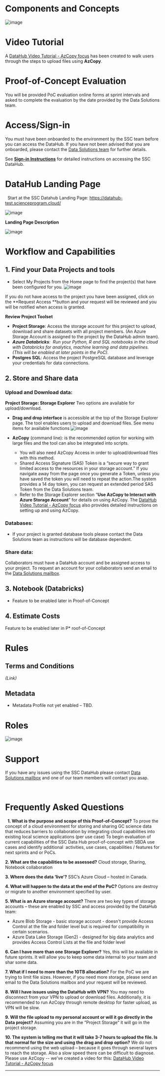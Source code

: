 # Components and Concepts

![image](https://user-images.githubusercontent.com/99416857/153501468-b81d0f0d-2010-4f92-b5c7-91b6fc5b8d41.png)


# Video Tutorial

A [DataHub Video Tutorial - AzCopy focus](https://dhdemosand.blob.core.windows.net/datahub/Data%20Sharing%20Tutorial.mp4?sv=2020-10-02&st=2022-02-09T20%3A22%3A12Z&se=2023-02-10T20%3A22%3A00Z&sr=b&sp=r&sig=OeNPrxbhVMshileL39VKre%2FQBBYfUae5gz1M%2Fsyo3JY%3D) has been created to walk users through the steps to upload files using **AzCopy**.

# Proof-of-Concept Evaluation

You will be provided PoC evaluation online forms at sprint intervals and asked to complete the evaluation by the date provided by the Data Solutions team.

# Access/Sign-in
You must have been onboarded to the environment by the SSC team before you can access the DataHub. If you have not been advised that you are onboarded, please contact the [Data Solutions team](mailto:datasolutions-solutiondedonnees@ssc-spc.gc.ca) for further details.

See **[Sign-in Instructions](https://github.com/ssc-sp/datahub-portal/wiki/Sign-in-Instructions)** for detailed instructions on accessing the SSC DataHub.

# DataHub Landing Page
 
Start at the SSC Datahub Landing Page: https://datahub-test.scienceprogram.cloud/

![image](https://user-images.githubusercontent.com/99416857/153502021-85037044-830b-424c-b4a7-761b602fbe31.png)

**Landing Page Description**

![image](https://user-images.githubusercontent.com/99416857/153505232-4f489ef1-6a13-4c2a-9879-a6c5363cbb0f.png)


# Workflow and Capabilities

## 1. Find your Data Projects and tools
* Select My Projects from the Home page to find the project(s) that have been configured for you.
![image](https://user-images.githubusercontent.com/99416857/153502246-f724f3b7-e2e8-4a4e-b5af-2e4b7a6e2cee.png)

If you do not have access to the project you have been assigned, click on the **Request Access **button and your request will be reviewed and you will be notified when access is granted.

**Review Project Toolset**

* **Project Storage**: Access the storage account for this project to upload, download and share datasets with all project members. (An Azure Storage Account is assigned to the project by the DataHub admin team).
* _**Azure Databricks**:  Run your Python, R and SQL notebooks in the cloud with Databricks for analytics, machine learning and data pipelines. (This will be enabled at later points in the PoC)._
* **Postgres SQL**: Access the project PostgreSQL database and leverage your credentials for data connections.

## 2. Store and Share data

### Upload and Download data:
 **Project Storage: Storage Explorer**
 Two options are available for upload/download.
*  **Drag and drop interface** is accessible at the top of the Storage Explorer page. The tool enables users to upload and download files.
 See menu items for available functions
![image](https://user-images.githubusercontent.com/99416857/153503195-fb5e9a51-1ac1-44db-b7d1-9aeef71017f4.png)

* **AzCopy** (command line): is the recommended option for working with large files and the tool can also be integrated into scripts.
  * You will also need AzCopy Access in order to upload/download files with this method.
  * Shared Access Signature (SAS) Token is a “secure way to grant limited access to the resources in your storage account.” If you navigate away from the page once you generate a Token, unless you have saved the token you will need to repeat the action.The system provides a 14 day token, you can request an extended period SAS Token from the Data Solutions team. 
  * Refer to the Storage Explorer section “**Use AzCopy to Interact with Azure Storage Account**” for details on using AzCopy. The [DataHub Video Tutorial - AzCopy focus](https://dhdemosand.blob.core.windows.net/datahub/Data%20Sharing%20Tutorial.mp4?sv=2020-10-02&st=2022-02-09T20%3A22%3A12Z&se=2023-02-10T20%3A22%3A00Z&sr=b&sp=r&sig=OeNPrxbhVMshileL39VKre%2FQBBYfUae5gz1M%2Fsyo3JY%3D) also provides detailed instructions on setting up and using AzCopy. 

### Databases:
  * If your project is granted database tools please contact the Data Solutions team as instructions will be database dependent.

### Share data: 
Collaborators must have a DataHub account and be assigned access to your project. To request an account for your collaborators send an email to the [Data Solutions mailbox](mailto:datasolutions-solutiondedonnees@ssc-spc.gc.ca).
 

## **3. Notebook (Databricks)**
* Feature to be enabled later in Proof-of-Concept
## **4. Estimate Costs**
Feature to be enabled later in P* roof-of-Concept

# Rules

## Terms and Conditions
_(Link)_

## Metadata
* Metadata Profile not yet enabled – TBD.
 

# Roles
![image](https://user-images.githubusercontent.com/99416857/153506295-b6fa92f2-0dc3-4859-8c95-7e6868f09c95.png)


# Support
If you have any issues using the SSC DataHub please contact [Data Solutions mailbox](mailto:datasolutions-solutiondedonnees@ssc-spc.gc.ca) and one of our team members will contact you asap.

 

# Frequently Asked Questions
 
**1. What is the purpose and scope of this Proof-of-Concept?**
To prove the concept of a cloud environment for storing and sharing GC science data that reduces barriers to collaboration by integrating cloud capabilities into existing local science applications (per use case)
To begin evaluation of current capabilities of the SSC Data Hub proof-of-concept with SBDA use cases and identify additional  activities, use cases, capabilities / features for next sprints and or PoCs.

**2. What are the capabilities to be assessed?** Cloud storage, Sharing, Notebook collaboration 

**3. Where does the data ‘live’?**
SSC’s Azure Cloud – hosted in Canada. 

**4. What will happen to the data at the end of the PoC?**
Options are destroy or migrate to another environment specified by user. 

**5. What is an Azure storage account?**
There are two key types of storage accounts – these are enabled by SSC and access provided by the DataHub team:
* Azure Blob Storage - basic storage account - doesn't provide Access Control at the file and folder level but is required for compatibility in certain scenarios.
* Azure Data Lake Storage (Gen2) - designed for big data analytics and provides Access Control Lists at the file and folder level

**6. Can I have more than one Storage Explorer?**
Yes, this will be available in future sprints. It will allow you to keep some data internal to your team and shar some data.

**7. What if I need to more than the 10TB allocation?**
For the PoC we are trying to limit file sizes. However, if you need more storage, please send an email to the Data Solutions mailbox and your request will be reviewed.

**8. Will I have issues using the DataHub with VPN?**
You may need to disconnect from your VPN to upload or download files.
Additionally, it is recommended to run AzCopy through remote desktop for faster upload, as VPN will be slow.

**9. Will the file upload to my personal account or will it go directly in the Data project?**
Assuming you are in the “Project Storage” it will go in the project storage.  

**10. The system is telling me that it will take 3-7 hours to upload the file. Is that normal for the size and using the drag and drop option?**
We do not recommend using the web upload – because it goes through several layers to reach the storage. Also a slow speed there can be difficult to diagnose. Please use AzCopy -- we've created a video for this: [DataHub Video Tutorial - AzCopy focus](https://dhdemosand.blob.core.windows.net/datahub/Data%20Sharing%20Tutorial.mp4?sv=2020-10-02&st=2022-02-09T20%3A22%3A12Z&se=2023-02-10T20%3A22%3A00Z&sr=b&sp=r&sig=OeNPrxbhVMshileL39VKre%2FQBBYfUae5gz1M%2Fsyo3JY%3D)



***
